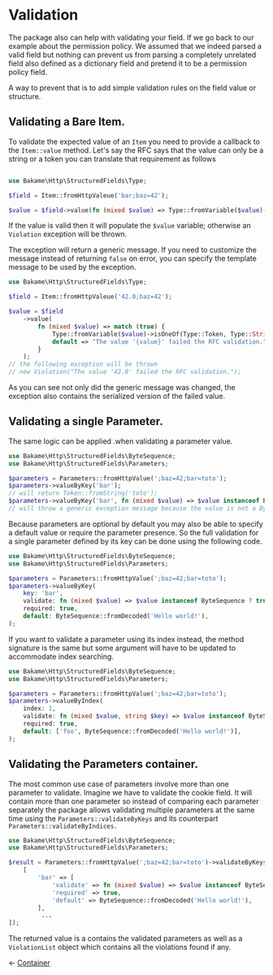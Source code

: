 # Validation

The package also can help with validating your field. If we go back to our example about the permission policy.
We assumed that we indeed parsed a valid field but nothing can prevent us from parsing a completely unrelated
field also defined as a dictionary field and pretend it to be a permission policy field.

A way to prevent that is to add simple validation rules on the field value or structure.

## Validating a Bare Item.

To validate the expected value of an `Item` you need to provide a callback to the `Item::value` method.
Let's say the RFC says that the value can only be a string or a token you can translate that requirement as follows

```php

use Bakame\Http\StructuredFields\Type;

$field = Item::fromHttpValeue('bar;baz=42');

$value = $field->value(fn (mixed $value) => Type::fromVariable($value)->isOneOf(Type::Token, Type::String));
```

If the value is valid then it will populate the `$value` variable; otherwise an `Violation` exception will be thrown.

The exception will return a generic message. If you need to customize the message instead of returning `false` on
error, you can specify the template message to be used by the exception.

```php
use Bakame\Http\StructuredFields\Type;

$field = Item::fromHttpValeue('42.0;baz=42');

$value = $field
    ->value(
        fn (mixed $value) => match (true) {
            Type::fromVariable($value)->isOneOf(Type::Token, Type::String) => true,
            default => "The value '{value}' failed the RFC validation."
        }
    );
// the following exception will be thrown
// new Violation("The value '42.0' failed the RFC validation.");
```

As you can see not only did the generic message was changed, the exception also contains the serialized version
of the failed value.

## Validating a single Parameter.

The same logic can be applied .when validating a parameter value.

```php
use Bakame\Http\StructuredFields\ByteSequence;
use Bakame\Http\StructuredFields\Parameters;

$parameters = Parameters::fromHttpValue(';baz=42;bar=toto');
$parameters->valueByKey('bar'); 
// will return Token::fromString('toto');
$parameters->valueByKey('bar', fn (mixed $value) => $value instanceof ByteSequence));
// will throw a generic exception message because the value is not a ByteSequence
```

Because parameters are optional by default you may also be able to specify a default value
or require the parameter presence. So the full validation for a single parameter defined by
its key can be done using the following code.

```php
use Bakame\Http\StructuredFields\ByteSequence;
use Bakame\Http\StructuredFields\Parameters;

$parameters = Parameters::fromHttpValue(';baz=42;bar=toto');
$parameters->valueByKey(
    key: 'bar', 
    validate: fn (mixed $value) => $value instanceof ByteSequence ? true : "The '{key}' parameter '{value}' is invalid",
    required: true,
    default: ByteSequence::fromDecoded('Hello world!'),
);
```

If you want to validate a parameter using its index instead, the method signature is the same but some
argument will have to be updated to accommodate index searching.

```php
use Bakame\Http\StructuredFields\ByteSequence;
use Bakame\Http\StructuredFields\Parameters;

$parameters = Parameters::fromHttpValue(';baz=42;bar=toto');
$parameters->valueByIndex(
    index: 1, 
    validate: fn (mixed $value, string $key) => $value instanceof ByteSequence ? true : "The  parameter '{key}' @t '{index}' whose value is '{value}' is invalid",
    required: true,
    default: ['foo', ByteSequence::fromDecoded('Hello world!')],
);
```

## Validating the Parameters container.

The most common use case of parameters involve more than one parameter to validate. Imagine we have to validate
the cookie field. It will contain more than one parameter so instead of comparing each parameter separately the
package allows validating multiple parameters at the same time using the `Parameters::validateByKeys` and its
counterpart `Parameters::validateByIndices.`

```php
use Bakame\Http\StructuredFields\ByteSequence;
use Bakame\Http\StructuredFields\Parameters;

$result = Parameters::fromHttpValue(';baz=42;bar=toto')->validateByKeys([
    [
        'bar' => [
            'validate' => fn (mixed $value) => $value instanceof ByteSequence ? true : "The '{key}' parameter '{value}' is invalid",
            'required' => true,
            'default' => ByteSequence::fromDecoded('Hello world!'),
        ],
         ...
]);
```

The returned value is a contains the validated parameters as well as a `ViolationList` object which contains all the violations
found if any.

&larr; [Container](05-containers.md)
